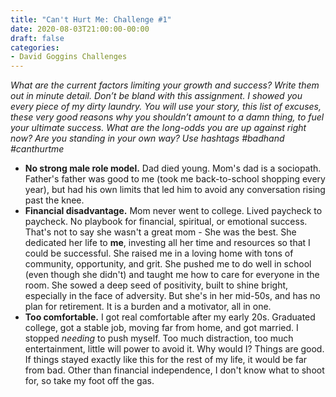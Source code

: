 ```yaml
---
title: "Can't Hurt Me: Challenge #1"
date: 2020-08-03T21:00:00-00:00
draft: false
categories:
- David Goggins Challenges
---
```


_What are the current factors limiting your growth and success? Write them out in minute detail. Don’t be bland with this assignment. I showed you every piece of my dirty laundry. You will use your story, this list of excuses, these very good reasons why you shouldn’t amount to a damn thing, to fuel your ultimate success. What are the long-odds you are up against right now? Are you standing in your own way? Use hashtags #badhand #canthurtme_

- **No strong male role model.** Dad died young. Mom's dad is a sociopath. Father's father was good to me (took me back-to-school shopping every year), but had his own limits that led him to avoid any conversation rising past the knee.
- **Financial disadvantage.** Mom never went to college. Lived paycheck to paycheck. No playbook for financial, spiritual, or emotional success. That's not to say she wasn't a great mom - She was the best. She dedicated her life to **me**, investing all her time and resources so that I could be successful. She raised me in a loving home with tons of community, opportunity, and grit. She pushed me to do well in school (even though she didn't) and taught me how to care for everyone in the room. She sowed a deep seed of positivity, built to shine bright, especially in the face of adversity. But she's in her mid-50s, and has no plan for retirement. It is a burden and a motivator, all in one.
- **Too comfortable.** I got real comfortable after my early 20s. Graduated college, got a stable job, moving far from home, and got married. I stopped _needing_ to push myself. Too much distraction, too much entertainment, little will power to avoid it. Why would I? Things are good. If things stayed exactly like this for the rest of my life, it would be far from bad. Other than financial independence, I don't know what to shoot for, so take my foot off the gas. 